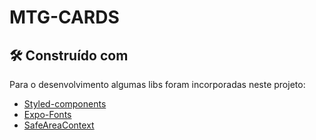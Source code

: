 # MTG-CARDS

## 🛠️ Construído com

Para o desenvolvimento algumas libs foram incorporadas neste projeto:

* [Styled-components](https://github.com/styled-components/styled-components)
* [Expo-Fonts](https://docs.expo.dev/guides/using-custom-fonts/)
* [SafeAreaContext](https://docs.expo.dev/versions/latest/sdk/safe-area-context/)